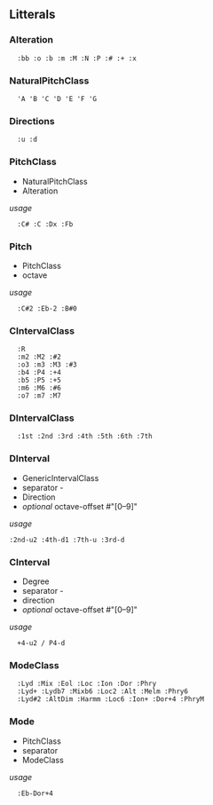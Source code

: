 ## Litterals

### Alteration 

```
  :bb :o :b :m :M :N :P :# :+ :x
```
### NaturalPitchClass
 
```
  'A 'B 'C 'D 'E 'F 'G
```
### Directions 

```
  :u :d
```
### PitchClass
- NaturalPitchClass
- Alteration

*usage*

```  
  :C# :C :Dx :Fb
```
### Pitch
- PitchClass
- octave

*usage*

```  
  :C#2 :Eb-2 :B#0
```
### CIntervalClass

```
  :R
  :m2 :M2 :#2
  :o3 :m3 :M3 :#3
  :b4 :P4 :+4
  :b5 :P5 :+5
  :m6 :M6 :#6
  :o7 :m7 :M7   
```
### DIntervalClass 
 
```
  :1st :2nd :3rd :4th :5th :6th :7th 
```
### DInterval 

- GenericIntervalClass
- separator -
- Direction
- *optional* octave-offset #"[0–9]"

*usage*

```
:2nd-u2 :4th-d1 :7th-u :3rd-d
```

### CInterval
- Degree
- separator -
- direction
- *optional* octave-offset #"[0–9]"

*usage*

```
  +4-u2 / P4-d
```
### ModeClass
```
  :Lyd :Mix :Eol :Loc :Ion :Dor :Phry
  :Lyd+ :Lydb7 :Mixb6 :Loc2 :Alt :Melm :Phry6
  :Lyd#2 :AltDim :Harmm :Loc6 :Ion+ :Dor+4 :PhryM
```
### Mode

- PitchClass
- separator
- ModeClass

*usage*

```
  :Eb-Dor+4
```    
